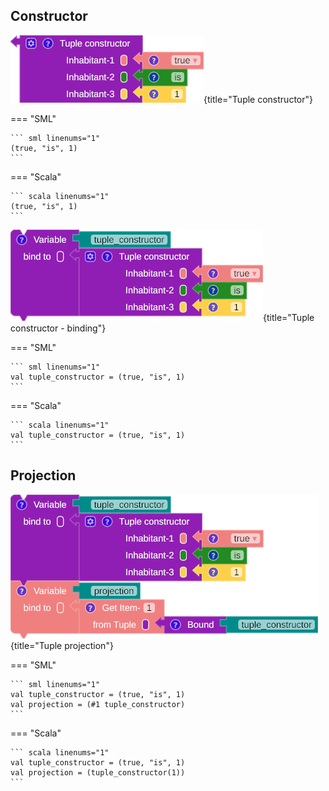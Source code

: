 ## Constructor
![workspace](assets/images/tuple_constructor.png){title="Tuple constructor"}

=== "SML"

    ``` sml linenums="1"
    (true, "is", 1)
    ```

=== "Scala"

    ``` scala linenums="1"
    (true, "is", 1)
    ```

![workspace](assets/images/tuple_constructor_binding.png){title="Tuple constructor - binding"}

=== "SML"

    ``` sml linenums="1"
    val tuple_constructor = (true, "is", 1)
    ```

=== "Scala"

    ``` scala linenums="1"
    val tuple_constructor = (true, "is", 1)
    ```

## Projection

![workspace](assets/images/tuple_projection.png){title="Tuple projection"}

=== "SML"

    ``` sml linenums="1"
    val tuple_constructor = (true, "is", 1)
    val projection = (#1 tuple_constructor)
    ```

=== "Scala"

    ``` scala linenums="1"
    val tuple_constructor = (true, "is", 1)
    val projection = (tuple_constructor(1))
    ```